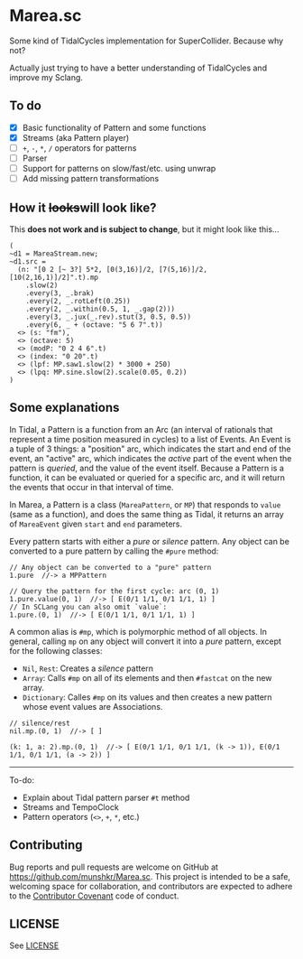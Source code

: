 # Marea.sc

Some kind of TidalCycles implementation for SuperCollider.  Because why not?

Actually just trying to have a better understanding of TidalCycles and improve
my Sclang.

## To do

- [x] Basic functionality of Pattern and some functions
- [x] Streams (aka Pattern player)
- [ ] `+`, `-`, `*`, `/` operators for patterns
- [ ] Parser
- [ ] Support for patterns on slow/fast/etc. using unwrap
- [ ] Add missing pattern transformations

## How it ~~looks~~will look like?

This **does not work and is subject to change**, but it might look like this...

```supercollider
(
~d1 = MareaStream.new;
~d1.src =
  (n: "[0 2 [~ 3?] 5*2, [0(3,16)]/2, [7(5,16)]/2, [10(2,16,1)]/2]".t).mp
    .slow(2)
    .every(3, _.brak)
    .every(2, _.rotLeft(0.25))
    .every(2, _.within(0.5, 1, _.gap(2)))
    .every(3, _.jux(_.rev).stut(3, 0.5, 0.5))
    .every(6, _ + (octave: "5 6 7".t))
  <> (s: "fm"),
  <> (octave: 5)
  <> (modP: "0 2 4 6".t)
  <> (index: "0 20".t)
  <> (lpf: MP.saw1.slow(2) * 3000 + 250)
  <> (lpq: MP.sine.slow(2).scale(0.05, 0.2))
)
```

## Some explanations

In Tidal, a Pattern is a function from an Arc (an interval of rationals that
represent a time position measured in cycles) to a list of Events.  An Event is
a tuple of 3 things: a "position" arc, which indicates the start and end of the
event, an "active" arc, which indicates the *active* part of the event when the
pattern is *queried*, and the value of the event itself.  Because a Pattern is
a function, it can be evaluated or queried for a specific arc, and it will
return the events that occur in that interval of time.

In Marea, a Pattern is a class (`MareaPattern`, or `MP`) that responds to
`value` (same as a function), and does the same thing as Tidal, it returns an
array of `MareaEvent` given `start` and `end` parameters.

Every pattern starts with either a *pure* or *silence* pattern. Any object can
be converted to a pure pattern by calling the `#pure` method:

```supercollider
// Any object can be converted to a "pure" pattern
1.pure  //-> a MPPattern

// Query the pattern for the first cycle: arc (0, 1)
1.pure.value(0, 1)  //-> [ E(0/1 1/1, 0/1 1/1, 1) ]
// In SCLang you can also omit `value`:
1.pure.(0, 1)  //-> [ E(0/1 1/1, 0/1 1/1, 1) ]
```

A common alias is `#mp`, which is polymorphic method of all objects.  In
general, calling `mp` on any object will convert it into a *pure* pattern,
except for the following classes:

* `Nil`, `Rest`: Creates a *silence* pattern
* `Array`: Calls `#mp` on all of its elements and then `#fastcat` on the new
  array.
* `Dictionary`: Calles `#mp` on its values and then creates a new pattern whose
  event values are Associations.

```supercollider
// silence/rest
nil.mp.(0, 1)  //-> [ ]

(k: 1, a: 2).mp.(0, 1)  //-> [ E(0/1 1/1, 0/1 1/1, (k -> 1)), E(0/1 1/1, 0/1 1/1, (a -> 2)) ]
```

---

To-do:
* Explain about Tidal pattern parser `#t` method
* Streams and TempoClock
* Pattern operators (`<>`, `+`, `*`, etc.)


## Contributing

Bug reports and pull requests are welcome on GitHub at
https://github.com/munshkr/Marea.sc. This project is intended to be a safe,
welcoming space for collaboration, and contributors are expected to adhere to
the [Contributor Covenant](http://contributor-covenant.org) code of conduct.

## LICENSE

See [LICENSE](LICENSE)
